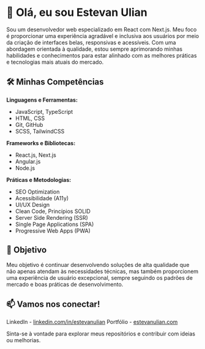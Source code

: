 # 👋 Olá, eu sou Estevan Ulian

Sou um desenvolvedor web especializado em React com Next.js. Meu foco é proporcionar uma experiência agradável e inclusiva aos usuários por meio da criação de interfaces belas, responsivas e acessíveis. Com uma abordagem orientada à qualidade, estou sempre aprimorando minhas habilidades e conhecimentos para estar alinhado com as melhores práticas e tecnologias mais atuais do mercado.

## 🛠️ Minhas Competências
**Linguagens e Ferramentas:**
* JavaScript, TypeScript
* HTML, CSS
* Git, GitHub
* SCSS, TailwindCSS

**Frameworks e Bibliotecas:**
* React.js, Next.js
* Angular.js
* Node.js

**Práticas e Metodologias:**
* SEO Optimization
* Acessibilidade (A11y)
* UI/UX Design
* Clean Code, Princípios SOLID
* Server Side Rendering (SSR)
* Single Page Applications (SPA)
* Progressive Web Apps (PWA)

## 🎯 Objetivo
Meu objetivo é continuar desenvolvendo soluções de alta qualidade que não apenas atendam às necessidades técnicas, mas também proporcionem uma experiência de usuário excepcional, sempre seguindo os padrões de mercado e boas práticas de desenvolvimento.

## 📫 Vamos nos conectar!
LinkedIn - [linkedin.com/in/estevanulian](https://www.linkedin.com/in/estevanulian)
Portfólio - [estevanulian.com](https://estevanulian.com)

Sinta-se à vontade para explorar meus repositórios e contribuir com ideias ou melhorias.
